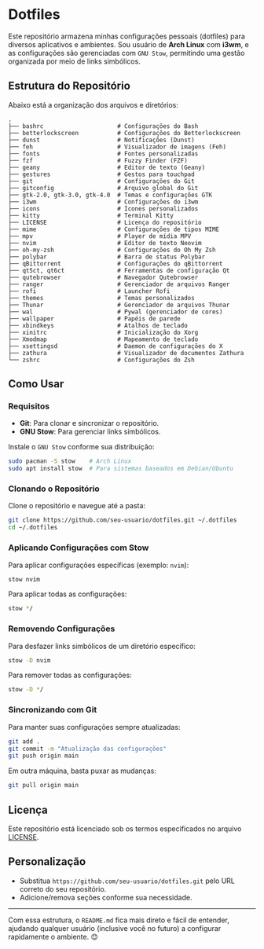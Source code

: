 # Dotfiles

Este repositório armazena minhas configurações pessoais (dotfiles) para diversos aplicativos e ambientes. Sou usuário de **Arch Linux** com **i3wm**, e as configurações são gerenciadas com `GNU Stow`, permitindo uma gestão organizada por meio de links simbólicos.

## Estrutura do Repositório

Abaixo está a organização dos arquivos e diretórios:

```
.
├── bashrc                     # Configurações do Bash
├── betterlockscreen           # Configurações do Betterlockscreen
├── dunst                      # Notificações (Dunst)
├── feh                        # Visualizador de imagens (Feh)
├── fonts                      # Fontes personalizadas
├── fzf                        # Fuzzy Finder (FZF)
├── geany                      # Editor de texto (Geany)
├── gestures                   # Gestos para touchpad
├── git                        # Configurações do Git
├── gitconfig                  # Arquivo global do Git
├── gtk-2.0, gtk-3.0, gtk-4.0  # Temas e configurações GTK
├── i3wm                       # Configurações do i3wm
├── icons                      # Ícones personalizados
├── kitty                      # Terminal Kitty
├── LICENSE                    # Licença do repositório
├── mime                       # Configurações de tipos MIME
├── mpv                        # Player de mídia MPV
├── nvim                       # Editor de texto Neovim
├── oh-my-zsh                  # Configurações do Oh My Zsh
├── polybar                    # Barra de status Polybar
├── qBittorrent                # Configurações do qBittorrent
├── qt5ct, qt6ct               # Ferramentas de configuração Qt
├── qutebrowser                # Navegador Qutebrowser
├── ranger                     # Gerenciador de arquivos Ranger
├── rofi                       # Launcher Rofi
├── themes                     # Temas personalizados
├── Thunar                     # Gerenciador de arquivos Thunar
├── wal                        # Pywal (gerenciador de cores)
├── wallpaper                  # Papéis de parede
├── xbindkeys                  # Atalhos de teclado
├── xinitrc                    # Inicialização do Xorg
├── Xmodmap                    # Mapeamento de teclado
├── xsettingsd                 # Daemon de configurações do X
├── zathura                    # Visualizador de documentos Zathura
└── zshrc                      # Configurações do Zsh
```

## Como Usar

### Requisitos

- **Git**: Para clonar e sincronizar o repositório.
- **GNU Stow**: Para gerenciar links simbólicos.

Instale o `GNU Stow` conforme sua distribuição:

```bash
sudo pacman -S stow    # Arch Linux
sudo apt install stow  # Para sistemas baseados em Debian/Ubuntu
```

### Clonando o Repositório

Clone o repositório e navegue até a pasta:

```bash
git clone https://github.com/seu-usuario/dotfiles.git ~/.dotfiles
cd ~/.dotfiles
```

### Aplicando Configurações com Stow

Para aplicar configurações específicas (exemplo: `nvim`):

```bash
stow nvim
```

Para aplicar todas as configurações:

```bash
stow */
```

### Removendo Configurações

Para desfazer links simbólicos de um diretório específico:

```bash
stow -D nvim
```

Para remover todas as configurações:

```bash
stow -D */
```

### Sincronizando com Git

Para manter suas configurações sempre atualizadas:

```bash
git add .
git commit -m "Atualização das configurações"
git push origin main
```

Em outra máquina, basta puxar as mudanças:

```bash
git pull origin main
```

## Licença

Este repositório está licenciado sob os termos especificados no arquivo [LICENSE](https://github.com/seu-usuario/dotfiles/blob/main/LICENSE).

## Personalização

- Substitua `https://github.com/seu-usuario/dotfiles.git` pelo URL correto do seu repositório.
- Adicione/remova seções conforme sua necessidade.

---

Com essa estrutura, o `README.md` fica mais direto e fácil de entender, ajudando qualquer usuário (inclusive você no futuro) a configurar rapidamente o ambiente. 😊